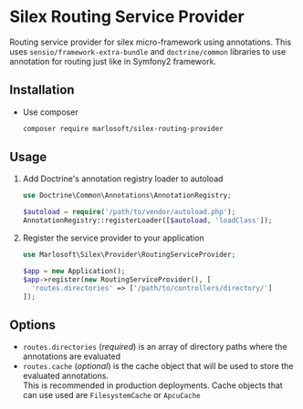 Silex Routing Service Provider
==============================

Routing service provider for silex micro-framework using annotations.
This uses `sensio/framework-extra-bundle` and `doctrine/common` libraries
to use annotation for routing just like in Symfony2 framework.

## Installation
* Use composer
    ```bash
    composer require marlosoft/silex-routing-provider
    ```

## Usage
1. Add Doctrine's annotation registry loader to autoload
    ```php
    use Doctrine\Common\Annotations\AnnotationRegistry;
 
    $autoload = require('/path/to/vendor/autoload.php');
    AnnotationRegistry::registerLoader([$autoload, 'loadClass']);
    ```

2. Register the service provider to your application
    ```php
    use Marlosoft\Silex\Provider\RoutingServiceProvider;
 
    $app = new Application();
    $app->register(new RoutingServiceProvider(), [
      'routes.directories' => ['/path/to/controllers/directory/']
    ]);
    ```

## Options

* `routes.directories` (*required*) is an array of directory paths where the annotations are evaluated 
* `routes.cache` (*optional*) is the cache object that will be used to store the evaluated annotations.  
This is recommended in production deployments. Cache objects that can use used are `FilesystemCache` or `ApcuCache`

